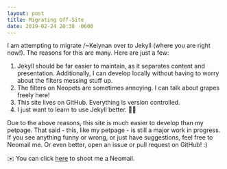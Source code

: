 ```yaml
---
layout: post
title: Migrating Off-Site
date: 2019-02-24 20:38 -0600
---
```


I am attempting to migrate /~Keiynan over to Jekyll (where you are right now!). The reasons for this are many. Here are just a few:

1. Jekyll should be far easier to maintain, as it separates content and presentation. Additionally, I can develop locally without having to worry about the filters messing stuff up.
2. The filters on Neopets are sometimes annoying. I can talk about grapes freely here!
3. This site lives on GitHub. Everything is version controlled.
4. I just want to learn to use Jekyll better. :man_shrugging:

Due to the above reasons, this site is much easier to develop than my petpage. That said - this, like my petpage - is still a major work in progress. If you see anything funny or wrong, or just have suggestions, feel free to Neomail me. Or even better, open an issue or pull request on GitHub! :)

:envelope: You can click [here][mail] to shoot me a Neomail.

[mail]: http://www.neopets.com/neomessages.phtml?type=send&recipient=minnesotan
